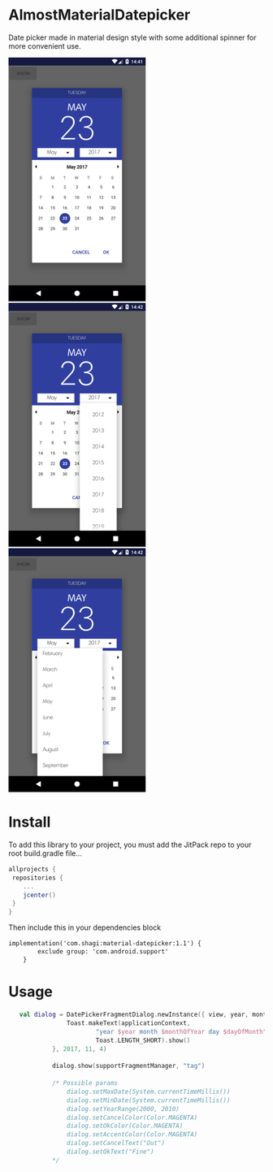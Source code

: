 # AlmostMaterialDatepicker

Date picker made in material design style with some additional spinner for more convenient use.

![screenshot](screenshot_1.png) ![screenshot](screenshot_2.png) ![screenshot](screenshot_3.png)

# Install
To add this library to your project, you must add the JitPack repo to your root build.gradle file...

```groovy
allprojects {
 repositories {
    ...
    jcenter()
 }
}
```

Then include this in your dependencies block

```
implementation('com.shagi:material-datepicker:1.1') {
        exclude group: 'com.android.support'
    }
```

# Usage

```kotlin
   val dialog = DatePickerFragmentDialog.newInstance({ view, year, monthOfYear, dayOfMonth ->
                Toast.makeText(applicationContext,
                        "year $year month $monthOfYear day $dayOfMonth",
                        Toast.LENGTH_SHORT).show()
            }, 2017, 11, 4)

            dialog.show(supportFragmentManager, "tag")

            /* Possible params
                dialog.setMaxDate(System.currentTimeMillis())
                dialog.setMinDate(System.currentTimeMillis())
                dialog.setYearRange(2000, 2010)
                dialog.setCancelColor(Color.MAGENTA)
                dialog.setOkColor(Color.MAGENTA)
                dialog.setAccentColor(Color.MAGENTA)
                dialog.setCancelText("Out")
                dialog.setOkText("Fine")
            */
```
